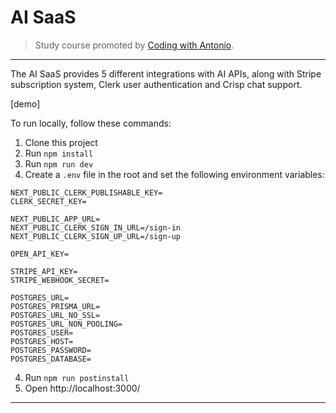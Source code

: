 # AI SaaS

> Study course promoted by [Coding with Antonio](https://www.youtube.com/watch?v=ffJ38dBzrlY).

---

The AI SaaS provides 5 different integrations with AI APIs, along with Stripe subscription system, Clerk user authentication and Crisp chat support.

[demo]

To run locally, follow these commands:

1. Clone this project
2. Run `npm install` 
3. Run `npm run dev`
4. Create a `.env` file in the root and set the following environment variables:
```properties
NEXT_PUBLIC_CLERK_PUBLISHABLE_KEY=
CLERK_SECRET_KEY=

NEXT_PUBLIC_APP_URL=
NEXT_PUBLIC_CLERK_SIGN_IN_URL=/sign-in
NEXT_PUBLIC_CLERK_SIGN_UP_URL=/sign-up

OPEN_API_KEY=

STRIPE_API_KEY=
STRIPE_WEBHOOK_SECRET=

POSTGRES_URL=
POSTGRES_PRISMA_URL=
POSTGRES_URL_NO_SSL=
POSTGRES_URL_NON_POOLING=
POSTGRES_USER=
POSTGRES_HOST=
POSTGRES_PASSWORD=
POSTGRES_DATABASE=
```
4. Run `npm run postinstall`
1. Open http://localhost:3000/

---
